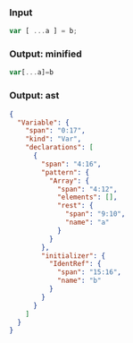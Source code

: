 ### Input
```js parse:stmt
var [ ...a ] = b;
```

### Output: minified
```js
var[...a]=b
```

### Output: ast
```json
{
  "Variable": {
    "span": "0:17",
    "kind": "Var",
    "declarations": [
      {
        "span": "4:16",
        "pattern": {
          "Array": {
            "span": "4:12",
            "elements": [],
            "rest": {
              "span": "9:10",
              "name": "a"
            }
          }
        },
        "initializer": {
          "IdentRef": {
            "span": "15:16",
            "name": "b"
          }
        }
      }
    ]
  }
}
```
